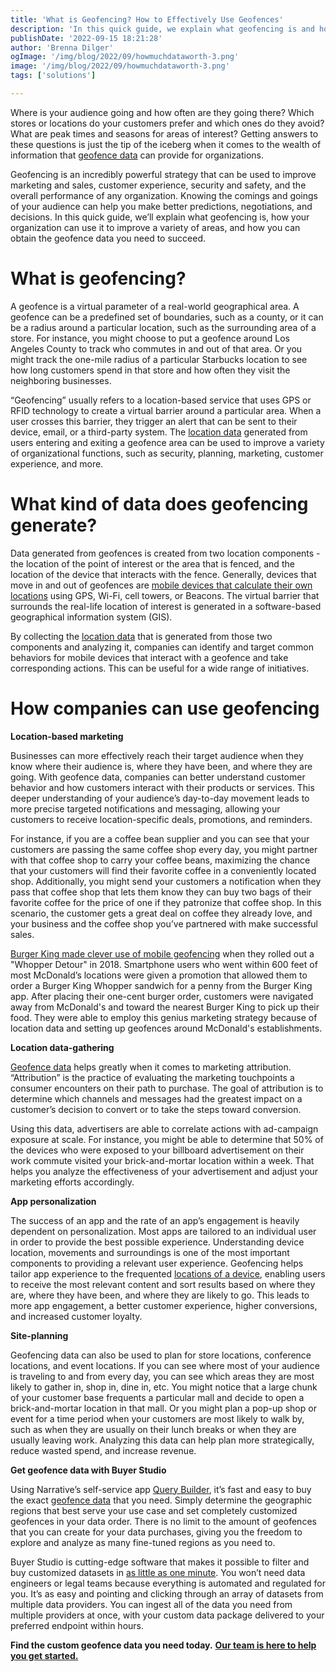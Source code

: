```yaml
---
title: 'What is Geofencing? How to Effectively Use Geofences'
description: 'In this quick guide, we explain what geofencing is and how your organization can use it to improve marketing and sales, customer experience, and more.'
publishDate: '2022-09-15 18:21:28'
author: 'Brenna Dilger'
ogImage: '/img/blog/2022/09/howmuchdataworth-3.png'
image: '/img/blog/2022/09/howmuchdataworth-3.png'
tags: ['solutions']

---
```

Where is your audience going and how often are they going there? Which stores or locations do your customers prefer and which ones do they avoid? What are peak times and seasons for areas of interest? Getting answers to these questions is just the tip of the iceberg when it comes to the wealth of information that [geofence data](/blog/get-unlimited-geofenced-data-in-your-next-data-order) can provide for organizations.

Geofencing is an incredibly powerful strategy that can be used to improve marketing and sales, customer experience, security and safety, and the overall performance of any organization. Knowing the comings and goings of your audience can help you make better predictions, negotiations, and decisions. In this quick guide, we’ll explain what geofencing is, how your organization can use it to improve a variety of areas, and how you can obtain the geofence data you need to succeed.

**What is geofencing?**
=======================

A geofence is a virtual parameter of a real-world geographical area. A geofence can be a predefined set of boundaries, such as a county, or it can be a radius around a particular location, such as the surrounding area of a store. For instance, you might choose to put a geofence around Los Angeles County to track who commutes in and out of that area. Or you might track the one-mile radius of a particular Starbucks location to see how long customers spend in that store and how often they visit the neighboring businesses.

“Geofencing” usually refers to a location-based service that uses GPS or RFID technology to create a virtual barrier around a particular area. When a user crosses this barrier, they trigger an alert that can be sent to their device, email, or a third-party system. The [location data](https://www.narrative.io/data-types/location-data) generated from users entering and exiting a geofence area can be used to improve a variety of organizational functions, such as security, planning, marketing, customer experience, and more.

**What kind of data does geofencing generate?**
===============================================

Data generated from geofences is created from two location components - the location of the point of interest or the area that is fenced, and the location of the device that interacts with the fence. Generally, devices that move in and out of geofences are [mobile devices that calculate their own locations](https://www.narrative.io/data-types/device-characteristic-data) using GPS, Wi-Fi, cell towers, or Beacons. The virtual barrier that surrounds the real-life location of interest is generated in a software-based geographical information system (GIS).

By collecting the [location data](/blog/the-complete-guide-to-location-data) that is generated from those two components and analyzing it, companies can identify and target common behaviors for mobile devices that interact with a geofence and take corresponding actions. This can be useful for a wide range of initiatives.

**How companies can use geofencing**
=====================================

**Location-based marketing**

Businesses can more effectively reach their target audience when they know where their audience is, where they have been, and where they are going. With geofence data, companies can better understand customer behavior and how customers interact with their products or services. This deeper understanding of your audience’s day-to-day movement leads to more precise targeted notifications and messaging, allowing your customers to receive location-specific deals, promotions, and reminders.

For instance, if you are a coffee bean supplier and you can see that your customers are passing the same coffee shop every day, you might partner with that coffee shop to carry your coffee beans, maximizing the chance that your customers will find their favorite coffee in a conveniently located shop. Additionally, you might send your customers a notification when they pass that coffee shop that lets them know they can buy two bags of their favorite coffee for the price of one if they patronize that coffee shop. In this scenario, the customer gets a great deal on coffee they already love, and your business and the coffee shop you’ve partnered with make successful sales.

[Burger King made clever use of mobile geofencing](https://www.marketingdive.com/news/burger-king-trolls-mcdonalds-with-geolocation-stunt/543658/) when they rolled out a "Whopper Detour" in 2018. Smartphone users who went within 600 feet of most McDonald’s locations were given a promotion that allowed them to order a Burger King Whopper sandwich for a penny from the Burger King app. After placing their one-cent burger order, customers were navigated away from McDonald's and toward the nearest Burger King to pick up their food. They were able to employ this genius marketing strategy because of location data and setting up geofences around McDonald's establishments.

**Location data-gathering**

[Geofence data](/blog/get-unlimited-geofenced-data-in-your-next-data-order) helps greatly when it comes to marketing attribution. “Attribution” is the practice of evaluating the marketing touchpoints a consumer encounters on their path to purchase. The goal of attribution is to determine which channels and messages had the greatest impact on a customer’s decision to convert or to take the steps toward conversion.

Using this data, advertisers are able to correlate actions with ad-campaign exposure at scale. For instance, you might be able to determine that 50% of the devices who were exposed to your billboard advertisement on their work commute visited your brick-and-mortar location within a week. That helps you analyze the effectiveness of your advertisement and adjust your marketing efforts accordingly.

**App personalization**

The success of an app and the rate of an app’s engagement is heavily dependent on personalization. Most apps are tailored to an individual user in order to provide the best possible experience. Understanding device location, movements and surroundings is one of the most important components to providing a relevant user experience. Geofencing helps tailor app experience to the frequented [locations of a device](/blog/the-complete-guide-to-location-data), enabling users to receive the most relevant content and sort results based on where they are, where they have been, and where they are likely to go. This leads to more app engagement, a better customer experience, higher conversions, and increased customer loyalty.

**Site-planning**

Geofencing data can also be used to plan for store locations, conference locations, and event locations. If you can see where most of your audience is traveling to and from every day, you can see which areas they are most likely to gather in, shop in, dine in, etc. You might notice that a large chunk of your customer base frequents a particular mall and decide to open a brick-and-mortar location in that mall. Or you might plan a pop-up shop or event for a time period when your customers are most likely to walk by, such as when they are usually on their lunch breaks or when they are usually leaving work. Analyzing this data can help plan more strategically, reduce wasted spend, and increase revenue.

**Get geofence data with Buyer Studio**

Using Narrative’s self-service app [Query Builder](/products/query-builder), it’s fast and easy to buy the exact [geofence data](/blog/get-unlimited-geofenced-data-in-your-next-data-order) that you need. Simply determine the geographic regions that best serve your use case and set completely customized geofences in your data order. There is no limit to the amount of geofences that you can create for your data purchases, giving you the freedom to explore and analyze as many fine-tuned regions as you need to.

Buyer Studio is cutting-edge software that makes it possible to filter and buy customized datasets in [as little as one minute](https://www.youtube.com/watch?v=LH0AYeuqutI). You won’t need data engineers or legal teams because everything is automated and regulated for you. It’s as easy and pointing and clicking through an array of datasets from multiple data providers. You can ingest all of the data you need from multiple providers at once, with your custom data package delivered to your preferred endpoint within hours.

**Find the custom geofence data you need today.** [**Our team is here to help you get started.**](/contact)
